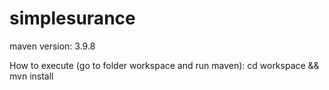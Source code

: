 # simplesurance

maven version:  3.9.8

How to execute (go to folder workspace and run maven):
    cd workspace && mvn install
